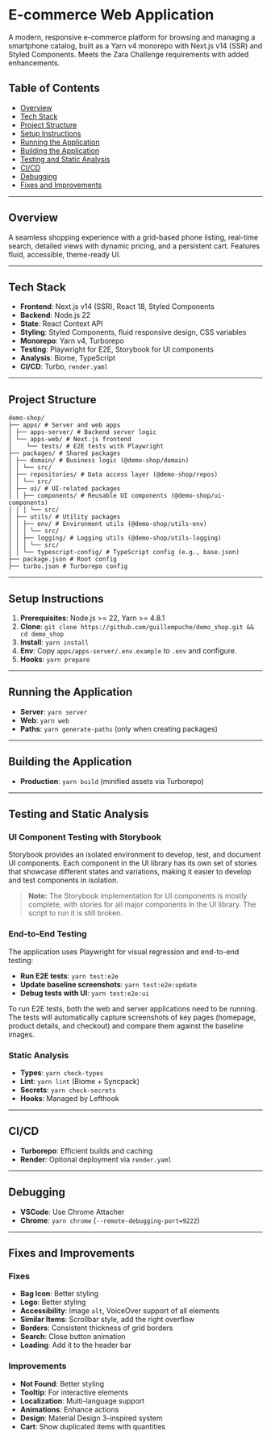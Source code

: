 # E-commerce Web Application

A modern, responsive e-commerce platform for browsing and managing a smartphone catalog, built as a Yarn v4 monorepo with Next.js v14 (SSR) and Styled Components. Meets the Zara Challenge requirements with added enhancements.

## Table of Contents

- [Overview](#overview)
- [Tech Stack](#tech-stack)
- [Project Structure](#project-structure)
- [Setup Instructions](#setup-instructions)
- [Running the Application](#running-the-application)
- [Building the Application](#building-the-application)
- [Testing and Static Analysis](#testing-and-static-analysis)
- [CI/CD](#cicd)
- [Debugging](#debugging)
- [Fixes and Improvements](#fixes-and-improvements)

---

## Overview

A seamless shopping experience with a grid-based phone listing, real-time search, detailed views with dynamic pricing, and a persistent cart. Features fluid, accessible, theme-ready UI.

---

## Tech Stack

- **Frontend**: Next.js v14 (SSR), React 18, Styled Components
- **Backend**: Node.js 22
- **State**: React Context API
- **Styling**: Styled Components, fluid responsive design, CSS variables
- **Monorepo**: Yarn v4, Turborepo
- **Testing**: Playwright for E2E, Storybook for UI components
- **Analysis**: Biome, TypeScript
- **CI/CD**: Turbo, `render.yaml`

---

## Project Structure

```
demo-shop/
├── apps/ # Server and web apps
│ ├── apps-server/ # Backend server logic
│ └── apps-web/ # Next.js frontend
│    └── tests/ # E2E tests with Playwright
├── packages/ # Shared packages
│ ├── domain/ # Business logic (@demo-shop/domain)
│ │ └── src/
│ ├── repositories/ # Data access layer (@demo-shop/repos)
│ │ └── src/
│ ├── ui/ # UI-related packages
│ │ ├── components/ # Reusable UI components (@demo-shop/ui-components)
│ │ │ └── src/
│ ├── utils/ # Utility packages
│ │ ├── env/ # Environment utils (@demo-shop/utils-env)
│ │ │ └── src/
│ │ ├── logging/ # Logging utils (@demo-shop/utils-logging)
│ │ │ └── src/
│ │ └── typescript-config/ # TypeScript config (e.g., base.json)
├── package.json # Root config
├── turbo.json # Turborepo config
```

---

## Setup Instructions

1. **Prerequisites**: Node.js >= 22, Yarn >= 4.8.1
2. **Clone**: `git clone https://github.com/guillempuche/demo_shop.git && cd demo_shop`
3. **Install**: `yarn install`
4. **Env**: Copy `apps/apps-server/.env.example` to `.env` and configure.
5. **Hooks**: `yarn prepare`

---

## Running the Application

- **Server**: `yarn server`
- **Web**: `yarn web`
- **Paths**: `yarn generate-paths` (only when creating packages)

---

## Building the Application

- **Production**: `yarn build` (minified assets via Turborepo)

---

## Testing and Static Analysis

### UI Component Testing with Storybook

Storybook provides an isolated environment to develop, test, and document UI components. Each component in the UI library has its own set of stories that showcase different states and variations, making it easier to develop and test components in isolation.

> **Note:** The Storybook implementation for UI components is mostly complete, with stories for all major components in the UI library. The script to run it is still broken.

### End-to-End Testing

The application uses Playwright for visual regression and end-to-end testing:

- **Run E2E tests**: `yarn test:e2e`
- **Update baseline screenshots**: `yarn test:e2e:update`
- **Debug tests with UI**: `yarn test:e2e:ui`

To run E2E tests, both the web and server applications need to be running. The tests will automatically capture screenshots of key pages (homepage, product details, and checkout) and compare them against the baseline images.

### Static Analysis

- **Types**: `yarn check-types`
- **Lint**: `yarn lint` (Biome + Syncpack)
- **Secrets**: `yarn check-secrets`
- **Hooks**: Managed by Lefthook

---

## CI/CD

- **Turborepo**: Efficient builds and caching
- **Render**: Optional deployment via `render.yaml`

---

## Debugging

- **VSCode**: Use Chrome Attacher
- **Chrome**: `yarn chrome` (`--remote-debugging-port=9222`)

---

## Fixes and Improvements

### Fixes

- **Bag Icon**: Better styling
- **Logo**: Better styling
- **Accessibility**: Image `alt`, VoiceOver support of all elements
- **Similar Items**: Scrollbar style, add the right overflow
- **Borders**: Consistent thickness of grid borders
- **Search**: Close button animation
- **Loading**: Add it to the header bar

### Improvements

- **Not Found**: Better styling
- **Tooltip**: For interactive elements
- **Localization**: Multi-language support
- **Animations**: Enhance actions
- **Design**: Material Design 3-inspired system
- **Cart**: Show duplicated items with quantities
